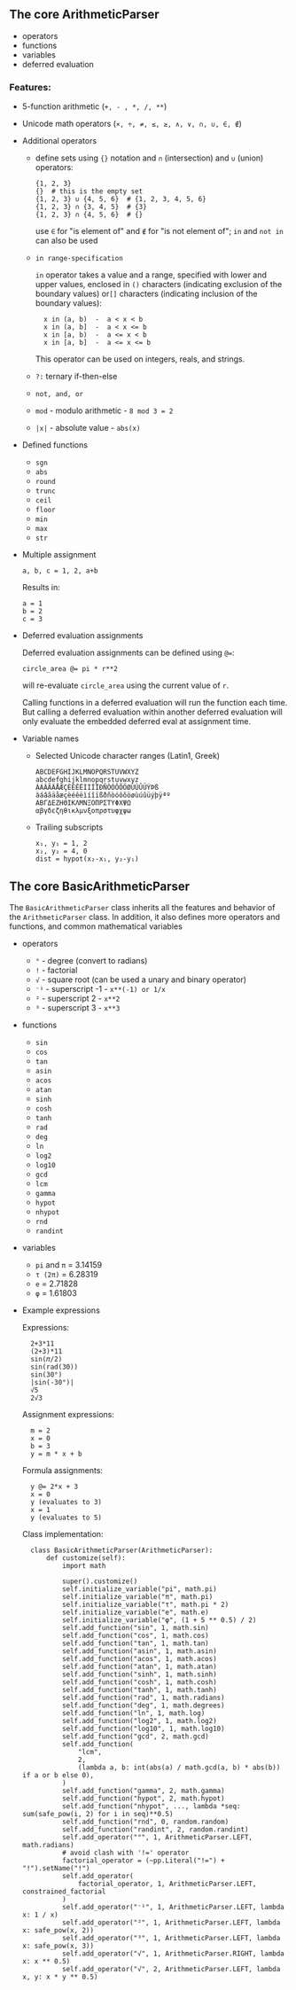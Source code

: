 ## The core ArithmeticParser
- operators
- functions
- variables
- deferred evaluation


### Features:
- 5-function arithmetic (`+, - , *, /, **`)

- Unicode math operators (`×, ÷, ≠, ≤, ≥, ∧, ∨, ∩, ∪, ∈, ∉`)

- Additional operators

  - define sets using `{}` notation and `∩` (intersection) and
    `∪` (union) operators:
  
        {1, 2, 3}
        {}  # this is the empty set
        {1, 2, 3} ∪ {4, 5, 6}  # {1, 2, 3, 4, 5, 6}
        {1, 2, 3} ∩ {3, 4, 5}  # {3}
        {1, 2, 3} ∩ {4, 5, 6}  # {}

    use `∈` for "is element of" and `∉` for "is not element of"; `in` and `not in` 
    can also be used

  - `in range-specification`

    `in` operator takes a value and a range, specified with lower and upper values,
    enclosed in `()` characters (indicating exclusion of the boundary values) or`[]` 
    characters (indicating inclusion of the boundary values):
    
          x in (a, b)  -  a < x < b
          x in (a, b]  -  a < x <= b
          x in [a, b)  -  a <= x < b
          x in [a, b]  -  a <= x <= b
    
    This operator can be used on integers, reals, and strings.
        
  - `?:` ternary if-then-else
  - `not, and, or`
  - `mod` - modulo arithmetic - `8 mod 3 = 2`
  - `|x|` - absolute value - `abs(x)`

- Defined functions

  - `sgn`
  - `abs`
  - `round`
  - `trunc`
  - `ceil`
  - `floor`
  - `min`
  - `max`
  - `str`

- Multiple assignment

      a, b, c = 1, 2, a+b
      
  Results in:
  
      a = 1
      b = 2
      c = 3

- Deferred evaluation assignments

  Deferred evaluation assignments can be defined using `@=`:

      circle_area @= pi * r**2

  will re-evaluate `circle_area` using the current value of `r`.

  Calling functions in a deferred evaluation will run the function each time.
  But calling a deferred evaluation within another deferred evaluation will only
  evaluate the embedded deferred eval at assignment time.

- Variable names

  - Selected Unicode character ranges (Latin1, Greek)

        ABCDEFGHIJKLMNOPQRSTUVWXYZ
        abcdefghijklmnopqrstuvwxyz
        ÀÁÂÃÄÅÆÇÈÉÊËÌÍÎÏÐÑÒÓÔÕÖØÙÚÛÜÝÞß
        àáâãäåæçèéêëìíîïßðñòóôõöøùúûüýþÿªº
        ΑΒΓΔΕΖΗΘΙΚΛΜΝΞΟΠΡΣΤΥΦΧΨΩ
        αβγδεζηθικλμνξοπρστυφχψω

  - Trailing subscripts
  
        x₁, y₁ = 1, 2
        x₂, y₂ = 4, 0
        dist = hypot(x₂-x₁, y₂-y₁)


## The core BasicArithmeticParser

The `BasicArithmeticParser` class inherits all the features and behavior of the 
`ArithmeticParser` class. In addition, it also defines more operators and
functions, and common mathematical variables

- operators
  - `°` - degree (convert to radians)
  - `!` - factorial
  - `√` - square root (can be used a unary and binary operator)
  - `⁻¹` - superscript -1 - `x**(-1) or 1/x`
  - `²` - superscript 2 - `x**2`
  - `³` - superscript 3 - `x**3`
- functions
  - `sin`
  - `cos`
  - `tan`
  - `asin`
  - `acos`
  - `atan`
  - `sinh`
  - `cosh`
  - `tanh`
  - `rad`
  - `deg`
  - `ln`
  - `log2`
  - `log10`
  - `gcd`
  - `lcm`
  - `gamma`
  - `hypot`
  - `nhypot`
  - `rnd`
  - `randint`
- variables
  - `pi` and `π` = 3.14159
  - `τ (2π)` = 6.28319
  - `e` = 2.71828
  - `φ` = 1.61803

- Example expressions

    Expressions:

        2+3*11
        (2+3)*11
        sin(𝜋/2)
        sin(rad(30))
        sin(30°)
        |sin(-30°)|
        √5
        2√3

    Assignment expressions:

        m = 2
        x = 0
        b = 3
        y = m * x + b

    Formula assignments:

        y @= 2*x + 3
        x = 0
        y (evaluates to 3)
        x = 1
        y (evaluates to 5)

    Class implementation:

        class BasicArithmeticParser(ArithmeticParser):
            def customize(self):
                import math
        
                super().customize()
                self.initialize_variable("pi", math.pi)
                self.initialize_variable("π", math.pi)
                self.initialize_variable("τ", math.pi * 2)
                self.initialize_variable("e", math.e)
                self.initialize_variable("φ", (1 + 5 ** 0.5) / 2)
                self.add_function("sin", 1, math.sin)
                self.add_function("cos", 1, math.cos)
                self.add_function("tan", 1, math.tan)
                self.add_function("asin", 1, math.asin)
                self.add_function("acos", 1, math.acos)
                self.add_function("atan", 1, math.atan)
                self.add_function("sinh", 1, math.sinh)
                self.add_function("cosh", 1, math.cosh)
                self.add_function("tanh", 1, math.tanh)
                self.add_function("rad", 1, math.radians)
                self.add_function("deg", 1, math.degrees)
                self.add_function("ln", 1, math.log)
                self.add_function("log2", 1, math.log2)
                self.add_function("log10", 1, math.log10)
                self.add_function("gcd", 2, math.gcd)
                self.add_function(
                    "lcm",
                    2,
                    (lambda a, b: int(abs(a) / math.gcd(a, b) * abs(b)) if a or b else 0),
                )
                self.add_function("gamma", 2, math.gamma)
                self.add_function("hypot", 2, math.hypot)
                self.add_function("nhypot", ..., lambda *seq: sum(safe_pow(i, 2) for i in seq)**0.5)
                self.add_function("rnd", 0, random.random)
                self.add_function("randint", 2, random.randint)
                self.add_operator("°", 1, ArithmeticParser.LEFT, math.radians)
                # avoid clash with '!=' operator
                factorial_operator = (~pp.Literal("!=") + "!").setName("!")
                self.add_operator(
                    factorial_operator, 1, ArithmeticParser.LEFT, constrained_factorial
                )
                self.add_operator("⁻¹", 1, ArithmeticParser.LEFT, lambda x: 1 / x)
                self.add_operator("²", 1, ArithmeticParser.LEFT, lambda x: safe_pow(x, 2))
                self.add_operator("³", 1, ArithmeticParser.LEFT, lambda x: safe_pow(x, 3))
                self.add_operator("√", 1, ArithmeticParser.RIGHT, lambda x: x ** 0.5)
                self.add_operator("√", 2, ArithmeticParser.LEFT, lambda x, y: x * y ** 0.5)
